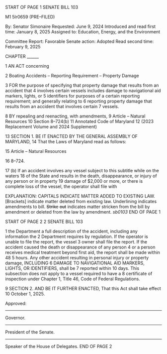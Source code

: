 START OF PAGE 1
SENATE BILL 103

M1 5lr0659
(PRE–FILED)

By: Senator Simonaire
Requested: June 9, 2024
Introduced and read first time: January 8, 2025
Assigned to: Education, Energy, and the Environment

Committee Report: Favorable
Senate action: Adopted
Read second time: February 9, 2025

CHAPTER ______

1 AN ACT concerning

2 Boating Accidents – Reporting Requirement – Property Damage

3 FOR the purpose of specifying that property damage that results from an accident that
4 involves certain vessels includes damage to navigational aid markers, lights, or
5 identifiers for purposes of a certain reporting requirement; and generally relating to
6 reporting property damage that results from an accident that involves certain
7 vessels.

8 BY repealing and reenacting, with amendments,
9 Article – Natural Resources
10 Section 8–724(b)
11 Annotated Code of Maryland
12 (2023 Replacement Volume and 2024 Supplement)

13 SECTION 1. BE IT ENACTED BY THE GENERAL ASSEMBLY OF MARYLAND,
14 That the Laws of Maryland read as follows:

15 Article – Natural Resources

16 8–724.

17 (b) If an accident involves any vessel subject to this subtitle while on the waters
18 of the State and results in the death, disappearance, or injury of any person or in property
19 damage of $2,000 or more, or there is complete loss of the vessel, the operator shall file with

EXPLANATION: CAPITALS INDICATE MATTER ADDED TO EXISTING LAW.
[Brackets] indicate matter deleted from existing law.
Underlining indicates amendments to bill.
~~Strike~~ ~~out~~ indicates matter stricken from the bill by amendment or deleted from the law by
amendment. *sb0103*
END OF PAGE 1

START OF PAGE 2
2 SENATE BILL 103

1 the Department a full description of the accident, including any information the
2 Department requires by regulation. If the operator is unable to file the report, the vessel
3 owner shall file the report. If the accident caused the death or disappearance of any person
4 or a person receives medical treatment beyond first aid, the report shall be made within 48
5 hours. Any other accident resulting in personal injury or property damage, INCLUDING
6 DAMAGE TO NAVIGATIONAL AID MARKERS, LIGHTS, OR IDENTIFIERS, shall be
7 reported within 10 days. This subsection does not apply to a vessel required to have a
8 certificate of inspection under Chapter 1, Title 46, Code of Federal Regulations.

9 SECTION 2. AND BE IT FURTHER ENACTED, That this Act shall take effect
10 October 1, 2025.

Approved:

________________________________________________________________________________
Governor.

________________________________________________________________________________
President of the Senate.

________________________________________________________________________________
Speaker of the House of Delegates.
END OF PAGE 2